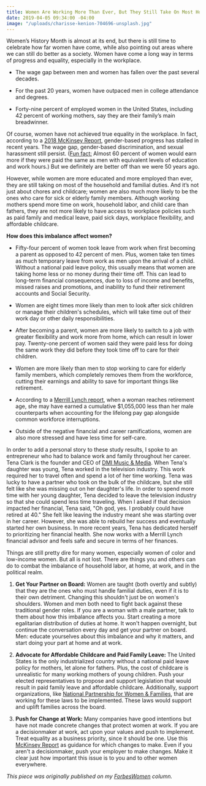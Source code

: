 ```yaml
---
title: Women Are Working More Than Ever, But They Still Take On Most Household Responsibilities
date: 2019-04-05 09:34:00 -04:00
image: "/uploads/charisse-kenion-704696-unsplash.jpg"
---
```


Women’s History Month is almost at its end, but there is still time to celebrate how far women have come, while also pointing out areas where we can still do better as a society. Women have come a long way in terms of progress and equality, especially in the workplace.

* The wage gap between men and women has fallen over the past several decades.

* For the past 20 years, women have outpaced men in college attendance and degrees.

* Forty-nine percent of employed women in the United States, including 42 percent of working mothers, say they are their family’s main breadwinner.

Of course, women have not achieved true equality in the workplace. In fact, according to a [2018 McKinsey Report](https://www.mckinsey.com/featured-insights/gender-equality/women-in-the-workplace-2018), gender-based progress has stalled in recent years. The wage gap, gender-based discrimination, and sexual harassment still persist. ([Fun fact:](https://www.brookings.edu/blog/brookings-now/2017/12/05/10-facts-about-american-women-in-the-workforce/) Almost 60 percent of women would earn more if they were paid the same as men with equivalent levels of education and work hours.) But we definitely are better off than we were 50 years ago.

However, while women are more educated and more employed than ever, they are still taking on most of the household and familial duties. And it’s not just about chores and childcare; women are also much more likely to be the ones who care for sick or elderly family members. Although working mothers spend more time on work, household labor, and child care than fathers, they are not more likely to have access to workplace policies such as paid family and medical leave, paid sick days, workplace flexibility, and affordable childcare.

**How does this imbalance affect women?**

* Fifty-four percent of women took leave from work when first becoming a parent as opposed to 42 percent of men. Plus, women take ten times as much temporary leave from work as men upon the arrival of a child. Without a national paid leave policy, this usually means that women are taking home less or no money during their time off. This can lead to long-term financial consequences, due to loss of income and benefits, missed raises and promotions, and inability to fund their retirement accounts and Social Security.

* Women are eight times more likely than men to look after sick children or manage their children's schedules, which will take time out of their work day or other daily responsibilities.

* After becoming a parent, women are more likely to switch to a job with greater flexibility and work more from home, which can result in lower pay. Twenty-one percent of women said they were paid less for doing the same work they did before they took time off to care for their children.

* Women are more likely than men to stop working to care for elderly family members, which completely removes them from the workforce, cutting their earnings and ability to save for important things like retirement.

* According to a [Merrill Lynch report](https://www.businesswire.com/news/home/20180419005028/en/Women-Fundamentally-Journeys-Financial-Wellness-Merrill-Lynch), when a woman reaches retirement age, she may have earned a cumulative $1,055,000 less than her male counterparts when accounting for the lifelong pay gap alongside common workforce interruptions.

* Outside of the negative financial and career ramifications, women are also more stressed and have less time for self-care.

In order to add a personal story to these study results, I spoke to an entrepreneur who had to balance work and family throughout her career. Tena Clark is the founder and CEO of [DMI Music & Media](https://www.dmimusic.com/). When Tena's daughter was young, Tena worked in the television industry. This work required her to travel often and spend a lot of her time working. Tena was lucky to have a partner who took on the bulk of the childcare, but she still felt like she was missing out on her daughter's life. In order to spend more time with her young daughter, Tena decided to leave the television industry so that she could spend less time traveling. When I asked if that decision impacted her financial, Tena said, "Oh god, yes. I probably could have retired at 40." She felt like leaving the industry meant she was starting over in her career. However, she was able to rebuild her success and eventually started her own business. In more recent years, Tena has dedicated herself to prioritizing her financial health. She now works with a Merrill Lynch financial advisor and feels safe and secure in terms of her finances.

Things are still pretty dire for many women, especially women of color and low-income women. But all is not lost. There are things you and others can do to combat the imbalance of household labor, at home, at work, and in the political realm.

1. **Get Your Partner on Board:** Women are taught (both overtly and subtly) that they are the ones who must handle familial duties, even if it is to their own detriment. Changing this shouldn't just be on women's shoulders. Women and men both need to fight back against these traditional gender roles. If you are a woman with a male partner, talk to them about how this imbalance affects you. Start creating a more egalitarian distribution of duties at home. It won't happen overnight, but continue the conversation every day and get your partner on board. Men: educate yourselves about this imbalance and why it matters, and start doing your part at home and at work.

2. **Advocate for Affordable Childcare and Paid Family Leave:** The United States is the only industrialized country without a national paid leave policy for mothers, let alone for fathers. Plus, the cost of childcare is unrealistic for many working mothers of young children. Push your elected representatives to propose and support legislation that would result in paid family leave and affordable childcare. Additionally, support organizations, like [National Partnership for Women & Families](http://www.nationalpartnership.org/), that are working for these laws to be implemented. These laws would support and uplift families across the board.

3. **Push for Change at Work:** Many companies have good intentions but have not made concrete changes that protect women at work. If you are a decisionmaker at work, act upon your values and push to implement. Treat equality as a business priority, since it should be one. Use this [McKinsey Report](https://www.mckinsey.com/featured-insights/gender-equality/women-in-the-workplace-2018) as guidance for which changes to make. Even if you aren't a decisionmaker, push your employer to make changes. Make it clear just how important this issue is to you and to other women everywhere.

*This piece was originally published on my [ForbesWomen](https://www.forbes.com/sites/maggiegermano/2019/03/27/women-are-working-more-than-ever-but-they-still-take-on-most-household-responsibilities/#6874fad952e9) column.*